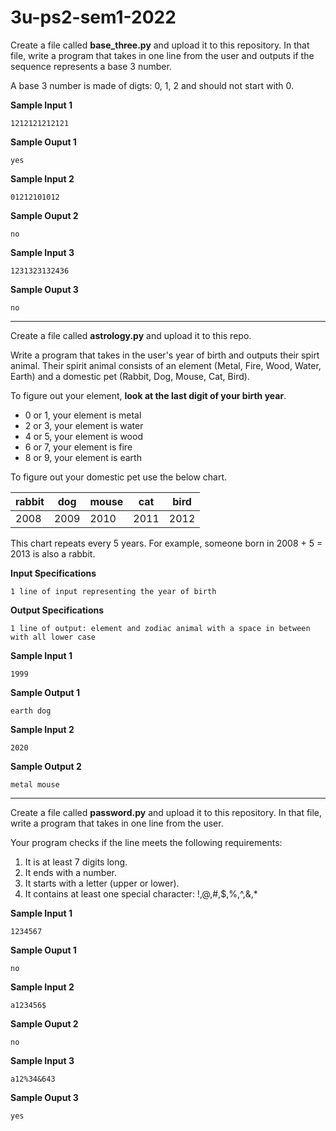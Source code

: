 # 3u-ps2-sem1-2022

Create a file called **base_three.py** and upload it to this repository. In that file, write a program that takes in one line from the user and 
outputs if the sequence represents a base 3 number.

A base 3 number is made of digts: 0, 1, 2 and should not start with 0.

**Sample Input 1**
```
1212121212121
```

**Sample Ouput 1**
```
yes
```

**Sample Input 2**
```
01212101012
```

**Sample Ouput 2**
```
no
```

**Sample Input 3**
```
1231323132436
```

**Sample Ouput 3**
```
no
```
---

Create a file called **astrology.py** and upload it to this repo.

Write a program that takes in the user's year of birth and outputs their spirt animal. Their spirit animal consists of an element (Metal, Fire, Wood, Water, Earth) and a domestic pet (Rabbit, Dog, Mouse, Cat, Bird).

To figure out your element, **look at the last digit of your birth year**.

- 0 or 1, your element is metal
- 2 or 3, your element is water
- 4 or 5, your element is wood
- 6 or 7, your element is fire
- 8 or 9, your element is earth

To figure out your domestic pet use the below chart.

|rabbit    |dog       |mouse     |cat       |bird      |
|----------|----------|----------|----------|----------|
|2008      |2009      |2010      |2011      |2012      |

This chart repeats every 5 years. For example, someone born in 2008 + 5 = 2013 is also a rabbit.

**Input Specifications**
```
1 line of input representing the year of birth
```

**Output Specifications**
```
1 line of output: element and zodiac animal with a space in between with all lower case
```

**Sample Input 1**
```
1999
```

**Sample Output 1**
```
earth dog
```

**Sample Input 2**
```
2020
```

**Sample Output 2**
```
metal mouse
```
---

Create a file called **password.py** and upload it to this repository. In that file, write a program that takes in one line from the user.

Your program checks if the line meets the following requirements:

1. It is at least 7 digits long.
2. It ends with a number.
3. It starts with a letter (upper or lower).
4. It contains at least one special character: !,@,#,$,%,^,&,*

**Sample Input 1**
```
1234567
```

**Sample Ouput 1**
```
no
```

**Sample Input 2**
```
a123456$
```

**Sample Ouput 2**
```
no
```

**Sample Input 3**
```
a12%34&643
```

**Sample Ouput 3**
```
yes
```
